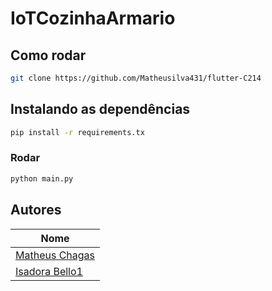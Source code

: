 # IoTCozinhaArmario

## Como rodar
```bash
git clone https://github.com/Matheusilva431/flutter-C214
```

## Instalando as dependências
```bash
pip install -r requirements.tx
```

### Rodar
```bash
python main.py
```

## Autores

| **Nome**        |
|-----------------|
| [Matheus Chagas](https://github.com/Matheusilva431) |
| [Isadora Bello1](https://github.com/isadorabello1) |
